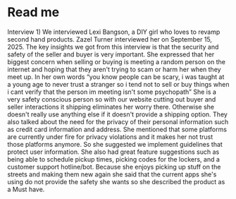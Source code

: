 # Read me 
Interview 1) 
 	We interviewed Lexi Bangson, a DIY girl who loves to revamp second hand products. Zazel Turner interviewed her on September 15, 2025. The key insights we got from this interview is that the security and safety of the seller and buyer is very important. She expressed that her biggest concern when selling or buying is meeting a random person on the internet and hoping that they aren't trying to scam or harm her when they meet up. In her own words “you know people can be scary, i was taught at a young age to never trust a stranger so i tend not to sell or buy things when i cant verify that the person im meeting isn't some psychopath” She is a very safety conscious person so with our website cutting out buyer and seller interactions it shipping eliminates her worry there. Otherwise she doesn't really use anything else if it doesn't provide a shipping option. They also talked about the need for the privacy of their personal information such as credit card information and address. She mentioned that some platforms are currently under fire for privacy violations and it makes her not trust those platforms anymore. So she suggested we implement guidelines that protect user information. She also had great feature suggestions such as being able to schedule pickup times, picking codes for the lockers, and a customer support hotline/bot. Because she enjoys picking up stuff on the streets and making them new again she said that the current apps she's using do not provide the safety she wants so she described the product as a Must have. 
